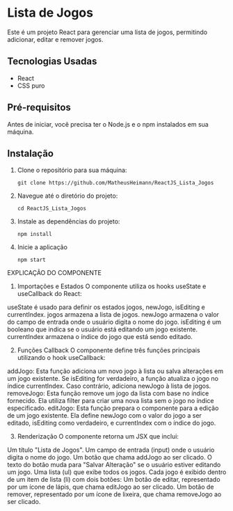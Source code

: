 # Lista de Jogos

Este é um projeto React para gerenciar uma lista de jogos, permitindo adicionar, editar e remover jogos.

## Tecnologias Usadas

- React
- CSS puro

## Pré-requisitos

Antes de iniciar, você precisa ter o Node.js e o npm instalados em sua máquina.

## Instalação

1. Clone o repositório para sua máquina:

   ```
   git clone https://github.com/MatheusHeimann/ReactJS_Lista_Jogos

2. Navegue até o diretório do projeto:
    ```
    cd ReactJS_Lista_Jogos

3. Instale as dependências do projeto:
    ```
    npm install

4. Inicie a aplicação
    ```
    npm start

EXPLICAÇÃO DO COMPONENTE

1. Importações e Estados
O componente utiliza os hooks useState e useCallback do React:

useState é usado para definir os estados jogos, newJogo, isEditing e currentIndex.
jogos armazena a lista de jogos.
newJogo armazena o valor do campo de entrada onde o usuário digita o nome do jogo.
isEditing é um booleano que indica se o usuário está editando um jogo existente.
currentIndex armazena o índice do jogo que está sendo editado.

2. Funções Callback
O componente define três funções principais utilizando o hook useCallback:

addJogo: Esta função adiciona um novo jogo à lista ou salva alterações em um jogo existente. Se isEditing for verdadeiro, a função atualiza o jogo no índice currentIndex. Caso contrário, adiciona newJogo à lista de jogos.
removeJogo: Esta função remove um jogo da lista com base no índice fornecido. Ela utiliza filter para criar uma nova lista sem o jogo no índice especificado.
editJogo: Esta função prepara o componente para a edição de um jogo existente. Ela define newJogo com o valor do jogo a ser editado, isEditing como verdadeiro, e currentIndex com o índice do jogo.

3. Renderização
O componente retorna um JSX que inclui:

Um título "Lista de Jogos".
Um campo de entrada (input) onde o usuário digita o nome do jogo.
Um botão que chama addJogo ao ser clicado. O texto do botão muda para "Salvar Alteração" se o usuário estiver editando um jogo.
Uma lista (ul) que exibe todos os jogos. Cada jogo é exibido dentro de um item de lista (li) com dois botões:
Um botão de editar, representado por um ícone de lápis, que chama editJogo ao ser clicado.
Um botão de remover, representado por um ícone de lixeira, que chama removeJogo ao ser clicado.
